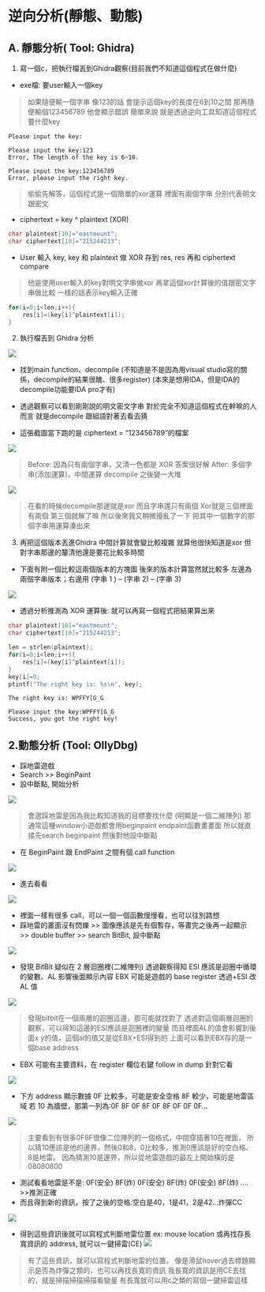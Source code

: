 # 逆向分析(靜態、動態)
## A. 靜態分析( Tool: Ghidra)
1. 寫一個c，把執行檔丟到Ghidra觀察(目前我們不知道這個程式在做什麼)
- exe檔: 要user輸入一個key
>如果隨便輸一個字串 像123的話
會提示這個key的長度在6到10之間
那再隨便輸個123456789 他會顯示錯誤
簡單來說 就是透過逆向工具知道這個程式要什麼key
``` 
Please input the key:
``` 

``` 
Please input the key:123
Error, The length of the key is 6~10.
``` 

``` 
Please input the key:123456789
Error, please input the right key.
``` 

>偷偷先解答，這個程式是一個簡單的xor運算
裡面有兩個字串 分別代表明文跟密文
- ciphertext = key ^ plaintext (XOR)
``` C++
char plaintext[10]="eastmount";
char ciphertext[10]="215244213";
``` 
- User 輸入 key, key 和 plaintext 做 XOR 存到 res, res 再和 ciphertext compare

>他是使用user輸入的key對明文字串做xor
再拿這個xor計算後的值跟密文字串做比較
一樣的話表示key輸入正確
``` C++
for(i=0;i<len;i++){
    res[i]=(key[i]^plaintext[i]);
}
``` 
2. 執行檔丟到 Ghidra 分析

![](https://i.imgur.com/LG2ZIrF.png)

- 找到main function、decompile
(不知道是不是因為用visual studio寫的關係，decompile的結果很醜、很多register)
(本來是想用IDA，但是IDA的decompile功能要IDA pro才有)
- 透過觀察可以看到剛剛說的明文密文字串
對於完全不知道這個程式在幹嘛的人而言
就是decompile 跟組語對著去看去猜

- 這張截圖當下跑的是 ciphertext = “123456789”的檔案

![](https://i.imgur.com/PivpA0w.png)

>Before: 因為只有兩個字串，又清一色都是 XOR 答案很好解
After: 多個字串(添加運算)，中間運算 decompile 之後變一大堆

![](https://i.imgur.com/YjRXjOd.png)

>在看的時候decompile那邊就是xor
而且字串還只有兩個
Xor就是三個裡面有兩個 第三個就解了嘛
所以後來我又稍微擾亂了一下
把其中一個數字的那個字串用運算湊出來

3. 再把這個版本丟進Ghidra
中間計算就會變比較複雜
就算他很快知道是xor 但對字串那邊的釐清他還是要花比較多時間

- 下面有附一個比較這兩個版本的方塊圖
後來的版本計算當然就比較多
左邊為兩個字串版本；右邊用 (字串 1 ) – (字串 2) – (字串 3)

![](https://i.imgur.com/cgJzn6t.png)

- 透過分析推測為 XOR 運算後:
就可以再寫一個程式把結果算出來
``` C++
char plaintext[10]="eastmount";
char ciphertext[10]="215244213";

len = strlen(plaintext);
for(i=0;i<len;i++){
    res[i]=(key[i]^plaintext[i]);
}
key[i]=0;
ptintf("The right key is: %s\n", key);
``` 

```
The right key is: WPFFY[G_G
``` 

```
Please input the key:WPFFY[G_G
Success, you got the right key!
``` 

## 2.動態分析 (Tool: OllyDbg)
- 踩地雷遊戲
- Search >> BeginPaint
- 設中斷點, 開始分析

![](https://i.imgur.com/IIfrZ1B.png)

>會選踩地雷是因為我比較知道我的目標要找什麼
(明顯是一個二維陣列)
那通常這種window小遊戲都會用beginpaint endpaint函數畫畫面
所以就直接先search beginpaint
然後對他設中斷點

- 在 BeginPaint 跟 EndPaint 之間有個 call function

![](https://i.imgur.com/xa9uPkI.png)

- 進去看看

![](https://i.imgur.com/d8aE5ad.png)

- 裡面一樣有很多 call，可以一個一個函數慢慢看，也可以往別路想
- 踩地雷的畫面沒有閃爍 >> 圖像應該是先有個暫存，等畫完之後再一起顯示 >> double buffer >> search BitBit, 設中斷點

![](https://i.imgur.com/RCwfJJp.png)

- 發現 BitBit 疑似在 2 層迴圈裡(二維陣列)
透過觀察得知 ESI 應該是迴圈中循環的變數、AL 影響後面顯示內容
EBX 可能是遊戲的 base register 透過+ESI 改 AL 值

![](https://i.imgur.com/ghzR6dM.png)

>發現bitbit在一個兩層的迴圈這邊，那可能就找對了
透過對這個兩層迴圈的觀察，可以得知這邊的ESI應該是迴圈裡的變量
而且裡面AL的值會影響到後面x y的值，這個al的值又是從EBX+ESI得到的
上面可以看到EBX存的是一個base address

- EBX 可能有主要資料，在 register 欄位右鍵 follow in dump 針對它看

![](https://i.imgur.com/lIeX4QU.png)

- 下方 address 顯示數據
0F 比較多，可能是安全空格
8F 較少，可能是地雷區域
若 10 為牆壁，那第一列為:0F 8F 0F 8F 0F 8F 0F 0F 0F…

![](https://i.imgur.com/DlfPz6k.png)

>主要看到有很多0F8F很像二位陣列的一個格式，中間穿插著10在裡面，
所以猜10應該是他的邊界，然後0和8，0比較多，推測0應該是好的空白格、8是地雷。
因為猜測10是邊界，所以從地雷遊戲的最左上開始橫的是 08080800


- 測試看看地雷是不是: 0F(安全) 8F(炸) 0F(安全) 8F(炸) 0F(安全) 8F(炸) …. >>推測正確
- 而且得到新的資訊，按了之後的空格:空白是40，1是41，2是42...炸彈CC

![](https://i.imgur.com/oQ9AxXk.png)

- 得到這些資訊後就可以寫程式判斷地雷位置 ex: mouse location
或再找存長寬資訊的 address, 就可以一鍵掃雷(CE)
![](https://i.imgur.com/FrAp0WM.png)


>有了這些資訊，就可以寫程式判斷地雷的位置。
像是滑鼠hover過去標題顯示是否為炸彈之類的，也可以再找長寬的資訊
我長寬的資訊是用CE去找的，就是掃描掃描掃描看變量
有長寬就可以用c之類的寫個一鍵掃雷這樣


